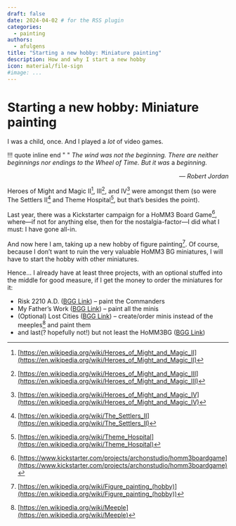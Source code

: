 ```yaml
---
draft: false
date: 2024-04-02 # for the RSS plugin
categories:
  - painting
authors:
  - afulgens
title: "Starting a new hobby: Miniature painting"
description: How and why I start a new hobby
icon: material/file-sign
#image: ...
---
```


# Starting a new hobby: Miniature painting

I was a child, once.
And I played a _lot_ of video games.

<!-- more -->

!!! quote inline end "&nbsp;"
    _The wind was not the beginning.
    There are neither beginnings nor endings to the Wheel of Time. But it was_ a _beginning.
    <p style="text-align: right;">— Robert Jordan</p>_

Heroes of Might and Magic II[^1], III[^2], and IV[^3] were amongst them (so were The Settlers II[^4] and Theme Hospital[^5], but that’s besides the point).

Last year, there was a Kickstarter campaign for a HoMM3 Board Game[^6], where—if not for anything else, then for the nostalgia-factor—I did what I must: I have gone all-in.

And now here I am, taking up a new hobby of figure painting[^7].
Of course, because I don’t want to ruin the very valuable HoMM3 BG miniatures, I will have to start the hobby with other miniatures.

Hence... I already have at least three projects, with an optional stuffed into the middle for good measure, if I get the money to order the miniatures for it:

* Risk 2210 A.D. ([BGG Link](https://boardgamegeek.com/boardgame/1829/risk-2210-ad)) – paint the Commanders
* My Father’s Work ([BGG Link](https://boardgamegeek.com/boardgame/328866/my-fathers-work)) – paint all the minis
* (Optional) Lost Cities ([BGG Link](https://boardgamegeek.com/boardgame/42487/lost-cities-the-board-game)) – create/order minis instead of the meeples[^8] and paint them
* and last(? hopefully not!) but not least the HoMM3BG ([BGG Link](https://boardgamegeek.com/boardgame/355326/heroes-of-might-and-magic-iii-the-board-game))

[^1]: [https://en.wikipedia.org/wiki/Heroes_of_Might_and_Magic_II](https://en.wikipedia.org/wiki/Heroes_of_Might_and_Magic_II)
[^2]: [https://en.wikipedia.org/wiki/Heroes_of_Might_and_Magic_III](https://en.wikipedia.org/wiki/Heroes_of_Might_and_Magic_III)
[^3]: [https://en.wikipedia.org/wiki/Heroes_of_Might_and_Magic_IV](https://en.wikipedia.org/wiki/Heroes_of_Might_and_Magic_IV)
[^4]: [https://en.wikipedia.org/wiki/The_Settlers_II](https://en.wikipedia.org/wiki/The_Settlers_II)
[^5]: [https://en.wikipedia.org/wiki/Theme_Hospital](https://en.wikipedia.org/wiki/Theme_Hospital)
[^6]: [https://www.kickstarter.com/projects/archonstudio/homm3boardgame](https://www.kickstarter.com/projects/archonstudio/homm3boardgame)
[^7]: [https://en.wikipedia.org/wiki/Figure_painting_(hobby)](https://en.wikipedia.org/wiki/Figure_painting_(hobby))
[^8]: [https://en.wikipedia.org/wiki/Meeple](https://en.wikipedia.org/wiki/Meeple)
